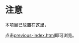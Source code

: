 # 注意

本项目已放置在[这里](https://github.com/WLHSDXN/WLHSDXN.github.io)，

点击[previous-index.html](https://wlhsdxn.github.io/previous-index.html)即可浏览。